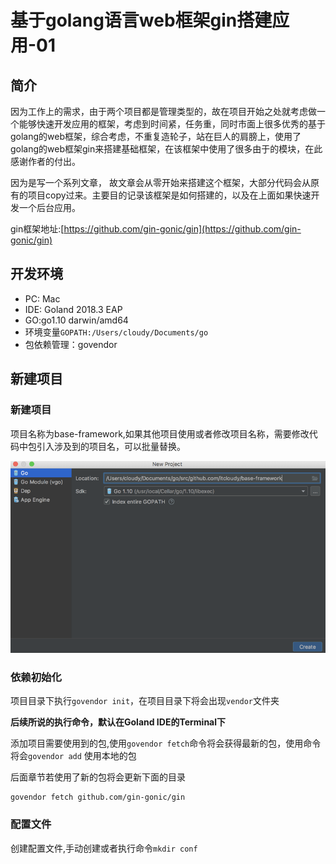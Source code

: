 # 基于golang语言web框架gin搭建应用-01

## 简介

因为工作上的需求，由于两个项目都是管理类型的，故在项目开始之处就考虑做一个能够快速开发应用的框架，考虑到时间紧，任务重，同时市面上很多优秀的基于golang的web框架，综合考虑，不重复造轮子，站在巨人的肩膀上，使用了golang的web框架gin来搭建基础框架，在该框架中使用了很多由于的模块，在此感谢作者的付出。

因为是写一个系列文章， 故文章会从零开始来搭建这个框架，大部分代码会从原有的项目copy过来。主要目的记录该框架是如何搭建的，以及在上面如果快速开发一个后台应用。

gin框架地址:[https://github.com/gin-gonic/gin](https://github.com/gin-gonic/gin)

## 开发环境

* PC: Mac
* IDE: Goland 2018.3 EAP
* GO:go1.10 darwin/amd64 
* 环境变量`GOPATH:/Users/cloudy/Documents/go`  
* 包依赖管理：govendor

## 新建项目

### 新建项目

项目名称为base-framework,如果其他项目使用或者修改项目名称，需要修改代码中包引入涉及到的项目名，可以批量替换。

![](/assets/01-create-project.png)

### 依赖初始化

项目目录下执行`govendor init`，在项目目录下将会出现`vendor`文件夹

**后续所说的执行命令，默认在Goland IDE的Terminal下**

添加项目需要使用到的包,使用`govendor fetch`命令将会获得最新的包，使用命令将会`govendor add` 使用本地的包

后面章节若使用了新的包将会更新下面的目录

```
govendor fetch github.com/gin-gonic/gin
```

### 配置文件

创建配置文件,手动创建或者执行命令`mkdir conf` 





